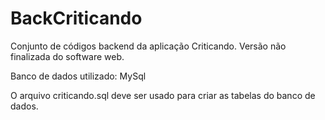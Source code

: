 # BackCriticando
Conjunto de códigos backend da aplicação Criticando. Versão não finalizada do software web.

Banco de dados utilizado: MySql

O arquivo criticando.sql deve ser usado para criar as tabelas do banco de dados.
